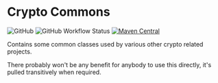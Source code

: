 Crypto Commons
===============
![GitHub](https://img.shields.io/github/license/osslabz/crypto-commons)
![GitHub Workflow Status](https://img.shields.io/github/actions/workflow/status/osslabz/crypto-commons/maven-build.yml?branch=main)
[![Maven Central](https://img.shields.io/maven-central/v/net.osslabz/crypto-commons?label=Maven%20Central)](https://search.maven.org/artifact/net.osslabz/crypto-commons)

Contains some common classes used by various other crypto related projects.

There probably won't be any benefit for anybody to use this directly, it's pulled transitively when required.